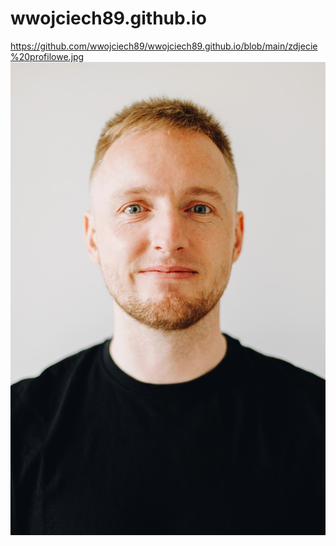 # wwojciech89.github.io

https://github.com/wwojciech89/wwojciech89.github.io/blob/main/zdjecie%20profilowe.jpg
![alt text](https://github.com/wwojciech89/wwojciech89.github.io/blob/main/zdjecie%20profilowe.jpg)
